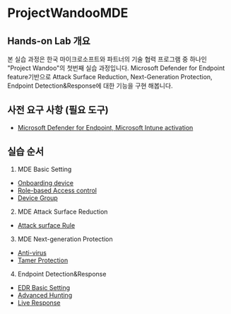 # ProjectWandooMDE
## Hands-on Lab 개요
본 실습 과정은 한국 마이크로소프트와 파트너의 기술 협력 프로그램 중 하나인 "Project Wandoo"의 첫번째 실습 과정입니다. Microsoft Defender for Endpoint feature기반으로 Attack Surface Reduction, Next-Generation Protection, Endpoint Detection&Response에 대한 기능을 구현 해봅니다. 

## 사전 요구 사항 (필요 도구)

* [Microsoft Defender for Endpoint, Microsoft Intune activation](https://github.com/Kittiyayaong/ProjectWandooMDE/blob/main/MDE%20Lab%20%EC%82%AC%EC%A0%84%20%EC%A4%80%EB%B9%84%EC%82%AC%ED%95%AD.md)
  

## 실습 순서

1. MDE Basic Setting
  * [Onboarding device](https://github.com/Kittiyayaong/ProjectWandooMDE/blob/main/MDE%20Module01%20-%20Basic%20Setting-01.Onboarding%20Device.md)
  * [Role-based Access control](https://github.com/Kittiyayaong/ProjectWandooMDE/blob/main/MDE%20Module01%20-%20Basic%20Setting-02.RBAC.md)
  * [Device Group](https://github.com/Kittiyayaong/ProjectWandooMDE/blob/main/MDE%20Module01%20-%20Basic%20Setting-03.Device%20Group.md)
    
2. MDE Attack Surface Reduction
 * [Attack surface Rule](https://github.com/Kittiyayaong/ProjectWandooMDE/blob/main/MDE%20Module02%20-%20ASR-01.ASR%20Rule&Policy.md)
   
3. MDE Next-generation Protection
* [Anti-virus](https://github.com/Kittiyayaong/ProjectWandooMDE/blob/main/MDE%20Module03%20-%20NGP-01.Anti-virus.md)
* [Tamer Protection](https://github.com/Kittiyayaong/ProjectWandooMDE/blob/main/MDE%20Module03%20-%20NGP-02.Tamper%20Protection.md)

4. Endpoint Detection&Response
* [EDR Basic Setting](https://github.com/Kittiyayaong/ProjectWandooMDE/blob/main/MDE%20Module04%20-%20EDR-01.EDR(Endpoint%20detection%20&%20response).md)
* [Advanced Hunting](https://github.com/Kittiyayaong/ProjectWandooMDE/blob/main/MDE%20Module04%20-%20EDR-02.%20Advanced%20Hunting.md)
* [Live Response](https://github.com/Kittiyayaong/ProjectWandooMDE/blob/main/MDE%20Module04%20-%20EDR-03.%20Live%20Resonse.md)
